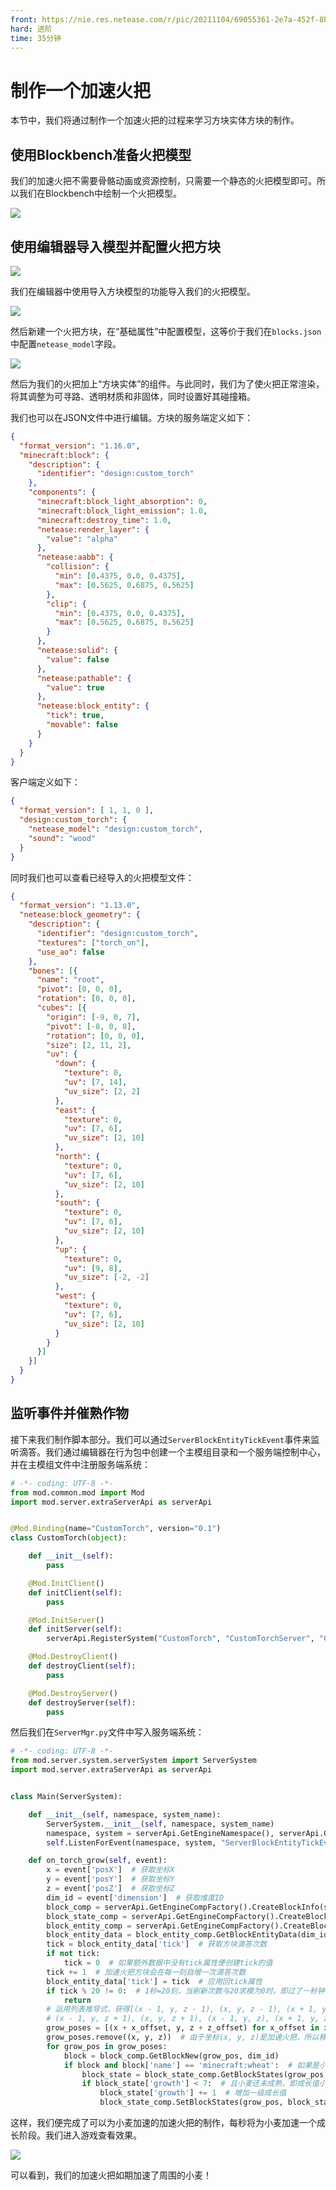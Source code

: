 ```yaml
---
front: https://nie.res.netease.com/r/pic/20211104/69055361-2e7a-452f-8b1a-f23e1262a03a.jpg
hard: 进阶
time: 35分钟
---
```


# 制作一个加速火把

本节中，我们将通过制作一个加速火把的过程来学习方块实体方块的制作。

## 使用Blockbench准备火把模型

我们的加速火把不需要骨骼动画或资源控制，只需要一个静态的火把模型即可。所以我们在Blockbench中绘制一个火把模型。

![](./images/13.3_torch.png)

## 使用编辑器导入模型并配置火把方块

![](./images/13.3_torch_import.png)

我们在编辑器中使用导入方块模型的功能导入我们的火把模型。

![](./images/13.3_torch_model_set.png)

然后新建一个火把方块，在“基础属性”中配置模型，这等价于我们在`blocks.json`中配置`netease_model`字段。

![](./images/13.3_torch_component_set.png)

然后为我们的火把加上“方块实体”的组件。与此同时，我们为了使火把正常渲染，将其调整为可寻路、透明材质和非固体，同时设置好其碰撞箱。

我们也可以在JSON文件中进行编辑。方块的服务端定义如下：

```json
{
  "format_version": "1.16.0",
  "minecraft:block": {
    "description": {
      "identifier": "design:custom_torch"
    },
    "components": {
      "minecraft:block_light_absorption": 0,
      "minecraft:block_light_emission": 1.0,
      "minecraft:destroy_time": 1.0,
      "netease:render_layer": {
        "value": "alpha"
      },
      "netease:aabb": {
        "collision": {
          "min": [0.4375, 0.0, 0.4375],
          "max": [0.5625, 0.6875, 0.5625]
        },
        "clip": {
          "min": [0.4375, 0.0, 0.4375],
          "max": [0.5625, 0.6875, 0.5625]
        }
      },
      "netease:solid": {
        "value": false
      },
      "netease:pathable": {
        "value": true
      },
      "netease:block_entity": {
        "tick": true,
        "movable": false
      }
    }
  }
}
```

客户端定义如下：

```json
{
  "format_version": [ 1, 1, 0 ],
  "design:custom_torch": {
    "netease_model": "design:custom_torch",
    "sound": "wood"
  }
}
```

同时我们也可以查看已经导入的火把模型文件：

```json
{
  "format_version": "1.13.0",
  "netease:block_geometry": {
    "description": {
      "identifier": "design:custom_torch",
      "textures": ["torch_on"],
      "use_ao": false
    },
    "bones": [{
      "name": "root",
      "pivot": [0, 0, 0],
      "rotation": [0, 0, 0],
      "cubes": [{
        "origin": [-9, 0, 7],
        "pivot": [-8, 0, 8],
        "rotation": [0, 0, 0],
        "size": [2, 11, 2],
        "uv": {
          "down": {
            "texture": 0,
            "uv": [7, 14],
            "uv_size": [2, 2]
          },
          "east": {
            "texture": 0,
            "uv": [7, 6],
            "uv_size": [2, 10]
          },
          "north": {
            "texture": 0,
            "uv": [7, 6],
            "uv_size": [2, 10]
          },
          "south": {
            "texture": 0,
            "uv": [7, 6],
            "uv_size": [2, 10]
          },
          "up": {
            "texture": 0,
            "uv": [9, 8],
            "uv_size": [-2, -2]
          },
          "west": {
            "texture": 0,
            "uv": [7, 6],
            "uv_size": [2, 10]
          }
        }
      }]
    }]
  }
}
```

## 监听事件并催熟作物

接下来我们制作脚本部分。我们可以通过`ServerBlockEntityTickEvent`事件来监听滴答。我们通过编辑器在行为包中创建一个主模组目录和一个服务端控制中心，并在主模组文件中注册服务端系统：

```python
# -*- coding: UTF-8 -*-
from mod.common.mod import Mod
import mod.server.extraServerApi as serverApi


@Mod.Binding(name="CustomTorch", version="0.1")
class CustomTorch(object):

    def __init__(self):
        pass

    @Mod.InitClient()
    def initClient(self):
        pass

    @Mod.InitServer()
    def initServer(self):
        serverApi.RegisterSystem("CustomTorch", "CustomTorchServer", "CustomTorchScripts.ServerMgr.Main")

    @Mod.DestroyClient()
    def destroyClient(self):
        pass

    @Mod.DestroyServer()
    def destroyServer(self):
        pass

```

然后我们在`ServerMgr.py`文件中写入服务端系统：

```python
# -*- coding: UTF-8 -*-
from mod.server.system.serverSystem import ServerSystem
import mod.server.extraServerApi as serverApi


class Main(ServerSystem):

    def __init__(self, namespace, system_name):
        ServerSystem.__init__(self, namespace, system_name)
        namespace, system = serverApi.GetEngineNamespace(), serverApi.GetEngineSystemName()
        self.ListenForEvent(namespace, system, "ServerBlockEntityTickEvent", self, self.on_torch_grow)  # 监听ServerBlockEntityTickEvent事件

    def on_torch_grow(self, event):
        x = event['posX']  # 获取坐标X
        y = event['posY']  # 获取坐标Y
        z = event['posZ']  # 获取坐标Z
        dim_id = event['dimension']  # 获取维度ID
        block_comp = serverApi.GetEngineCompFactory().CreateBlockInfo(serverApi.GetLevelId())
        block_state_comp = serverApi.GetEngineCompFactory().CreateBlockState(serverApi.GetLevelId())
        block_entity_comp = serverApi.GetEngineCompFactory().CreateBlockEntityData(serverApi.GetLevelId())
        block_entity_data = block_entity_comp.GetBlockEntityData(dim_id, (x, y, z))  # 获取方块数据
        tick = block_entity_data['tick']  # 获取方块滴答次数
        if not tick:
            tick = 0  # 如果额外数据中没有tick属性便创建tick的值
        tick += 1  # 加速火把方块会在每一刻自增一次滴答次数
        block_entity_data['tick'] = tick  # 应用回tick属性
        if tick % 20 != 0:  # 1秒=20刻，当刷新次数与20求模为0时，即过了一秒钟
            return
        # 运用列表推导式，获得[(x - 1, y, z - 1), (x, y, z - 1), (x + 1, y, z - 1), (x + 1, y, z + 1), (x, y, z),
        # (x - 1, y, z + 1), (x, y, z + 1), (x - 1, y, z), (x + 1, y, z)]的坐标列表
        grow_poses = [(x + x_offset, y, z + z_offset) for x_offset in xrange(-1, 2) for z_offset in xrange(-1, 2)]
        grow_poses.remove((x, y, z))  # 由于坐标(x, y, z)是加速火把，所以移除这个坐标
        for grow_pos in grow_poses:
            block = block_comp.GetBlockNew(grow_pos, dim_id)
            if block and block['name'] == 'minecraft:wheat':  # 如果是小麦
                block_state = block_state_comp.GetBlockStates(grow_pos, dim_id)
                if block_state['growth'] < 7:  # 且小麦还未成熟，即成长值小于7
                    block_state['growth'] += 1  # 增加一级成长值
                    block_state_comp.SetBlockStates(grow_pos, block_state, dim_id)

```

这样，我们便完成了可以为小麦加速的加速火把的制作，每秒将为小麦加速一个成长阶段。我们进入游戏查看效果。

![](./images/13.3_in-game.gif)

可以看到，我们的加速火把如期加速了周围的小麦！